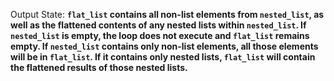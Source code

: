 Output State: **`flat_list` contains all non-list elements from `nested_list`, as well as the flattened contents of any nested lists within `nested_list`. If `nested_list` is empty, the loop does not execute and `flat_list` remains empty. If `nested_list` contains only non-list elements, all those elements will be in `flat_list`. If it contains only nested lists, `flat_list` will contain the flattened results of those nested lists.**